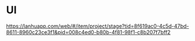 # UI
https://lanhuapp.com/web/#/item/project/stage?tid=8f619ac0-4c5d-47bd-8611-8960c23ce3f1&pid=008c4ed0-b80b-4f81-98f1-c8b207f7bff2